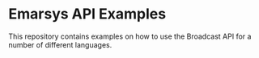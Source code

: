 Emarsys API Examples
====================

This repository contains examples on how to use the Broadcast API for a number of different languages.
